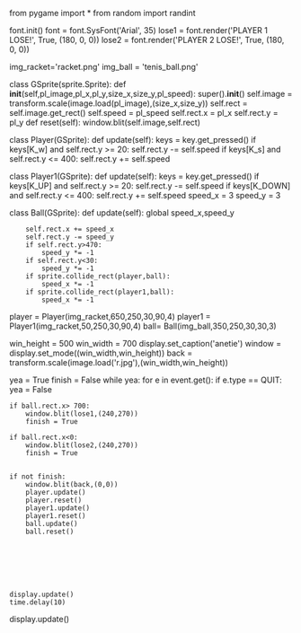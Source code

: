 from pygame import *
from random import randint


font.init()
font = font.SysFont('Arial', 35)
lose1 = font.render('PLAYER 1 LOSE!', True, (180, 0, 0))
lose2 = font.render('PLAYER 2 LOSE!', True, (180, 0, 0))

img_racket='racket.png'
img_ball = 'tenis_ball.png'

class GSprite(sprite.Sprite):
    def __init__(self,pl_image,pl_x,pl_y,size_x,size_y,pl_speed):
        super().__init__()
        self.image = transform.scale(image.load(pl_image),(size_x,size_y))
        self.rect = self.image.get_rect()
        self.speed = pl_speed
        self.rect.x = pl_x
        self.rect.y = pl_y
    def reset(self):
        window.blit(self.image,self.rect)

class Player(GSprite):
    def update(self):
        keys = key.get_pressed()
        if keys[K_w] and self.rect.y >= 20:
            self.rect.y -= self.speed
        if keys[K_s] and self.rect.y <= 400:
            self.rect.y += self.speed

class Player1(GSprite):
    def update(self):
        keys = key.get_pressed()
        if keys[K_UP] and self.rect.y >= 20:
            self.rect.y -= self.speed
        if keys[K_DOWN] and self.rect.y <= 400:
            self.rect.y += self.speed
speed_x = 3
speed_y = 3

class Ball(GSprite):
    def update(self):
        global speed_x,speed_y
        
        self.rect.x += speed_x
        self.rect.y -= speed_y
        if self.rect.y>470:
            speed_y *= -1
        if self.rect.y<30:
            speed_y *= -1
        if sprite.collide_rect(player,ball):
            speed_x *= -1
        if sprite.collide_rect(player1,ball):
            speed_x *= -1
            
        



player = Player(img_racket,650,250,30,90,4)
player1 = Player1(img_racket,50,250,30,90,4)
ball= Ball(img_ball,350,250,30,30,3)



win_height = 500
win_width = 700
display.set_caption('anetie')
window = display.set_mode((win_width,win_height))
back = transform.scale(image.load('r.jpg'),(win_width,win_height))

yea = True
finish = False
while yea:
    for e in event.get():
        if e.type == QUIT:
            yea = False

    if ball.rect.x> 700:
        window.blit(lose1,(240,270))
        finish = True

    if ball.rect.x<0:
        window.blit(lose2,(240,270))
        finish = True


    if not finish:
        window.blit(back,(0,0))
        player.update()
        player.reset()
        player1.update()
        player1.reset()
        ball.update()
        ball.reset()







    display.update()
    time.delay(10)
display.update()
